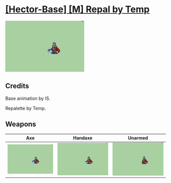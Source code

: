 # [\[Hector-Base\] \[M\] Repal by Temp](./)

<img src="./3.%20Axe/Axe_000.png" alt="[Hector-Base] [M] Repal by Temp standing" />

## Credits

Base animation by IS.

Repalette by Temp.

## Weapons


|Axe |Handaxe |Unarmed |
|  :---: | :---: | :---: |
| <img alt="Axe animation" src="./3.%20Axe/Axe.gif" /> | <img alt="Handaxe animation" src="./4.%20Handaxe/Handaxe.gif" /> | <img alt="Unarmed animation" src="./8.%20Unarmed/Unarmed.gif" /> |
